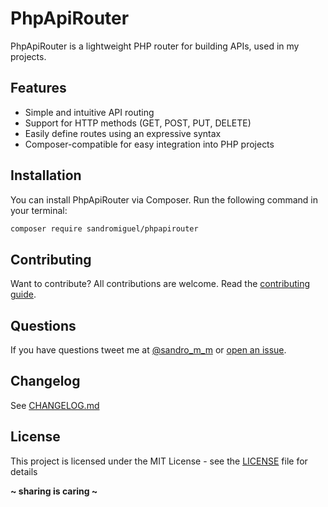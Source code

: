 # PhpApiRouter

PhpApiRouter is a lightweight PHP router for building APIs, used in my projects.

## Features

-   Simple and intuitive API routing
-   Support for HTTP methods (GET, POST, PUT, DELETE)
-   Easily define routes using an expressive syntax
-   Composer-compatible for easy integration into PHP projects

## Installation

You can install PhpApiRouter via Composer. Run the following command in your terminal:

```bash
composer require sandromiguel/phpapirouter
```

## Contributing

Want to contribute? All contributions are welcome. Read the [contributing guide](CONTRIBUTING.md).

## Questions

If you have questions tweet me at [@sandro_m_m](https://twitter.com/sandro_m_m) or [open an issue](../../issues/new).

## Changelog

See [CHANGELOG.md](CHANGELOG.md)

## License

This project is licensed under the MIT License - see the [LICENSE](LICENSE) file for details

**~ sharing is caring ~**
